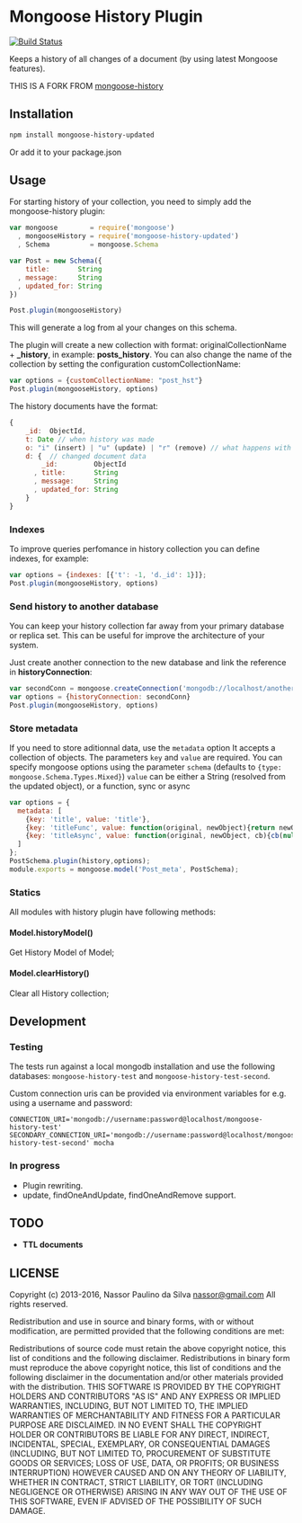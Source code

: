 # Mongoose History Plugin

[![Build Status](https://travis-ci.org/lsantsan/mongoose-history-updated.svg?branch=master)](https://travis-ci.org/lsantsan/mongoose-history-updated)

Keeps a history of all changes of a document (by using latest Mongoose features).

THIS IS A FORK FROM [mongoose-history](https://www.npmjs.com/package/mongoose-history)

## Installation

```bash
npm install mongoose-history-updated
```

Or add it to your package.json

## Usage

For starting history of your collection, you need to simply add the mongoose-history plugin:

```javascript
var mongoose        = require('mongoose')
  , mongooseHistory = require('mongoose-history-updated')
  , Schema          = mongoose.Schema

var Post = new Schema({
    title:       String
  , message:     String
  , updated_for: String
})

Post.plugin(mongooseHistory)
```
This will generate a log from al your changes on this schema.

The plugin will create a new collection with format: originalCollectionName +  **_history**, in example: __posts_history__. You can also change the name of the collection by setting the configuration customCollectionName:

```javascript
var options = {customCollectionName: "post_hst"}
Post.plugin(mongooseHistory, options)
```

The history documents have the format:

```javascript
{
    _id:  ObjectId,
    t: Date // when history was made
    o: "i" (insert) | "u" (update) | "r" (remove) // what happens with document
    d: {  // changed document data
        _id:         ObjectId
      , title:       String
      , message:     String
      , updated_for: String
    }
}
```

### Indexes
To improve queries perfomance in history collection you can define indexes, for example:

```javascript
var options = {indexes: [{'t': -1, 'd._id': 1}]};
Post.plugin(mongooseHistory, options)
```

### Send history to another database
You can keep your history collection far away from your primary database or replica set. This can be useful for improve the architecture of your system.

Just create another connection to the new database and link the reference in __historyConnection__:

```javascript
var secondConn = mongoose.createConnection('mongodb://localhost/another_conn');
var options = {historyConnection: secondConn}
Post.plugin(mongooseHistory, options)
```

### Store metadata
If you need to store aditionnal data, use the ```metadata``` option
It accepts a collection of objects. The parameters ```key``` and ```value``` are required. 
You can specify mongoose options using the parameter ```schema``` (defaults to ```{type: mongoose.Schema.Types.Mixed}```)
```value``` can be either a String (resolved from the updated object), or a function, sync or async

```javascript
var options = {
  metadata: [
    {key: 'title', value: 'title'},
    {key: 'titleFunc', value: function(original, newObject){return newObject.title}},
    {key: 'titleAsync', value: function(original, newObject, cb){cb(null, newObject.title)}}
  ]
};
PostSchema.plugin(history,options);
module.exports = mongoose.model('Post_meta', PostSchema);
```

### Statics
All modules with history plugin have following methods:

#### Model.historyModel()
Get History Model of Model;

#### Model.clearHistory()
Clear all History collection;

## Development

### Testing

The tests run against a local mongodb installation and use the following databases: `mongoose-history-test` and `mongoose-history-test-second`.

Custom connection uris can be provided via environment variables for e.g. using a username and password:
```
CONNECTION_URI='mongodb://username:password@localhost/mongoose-history-test' SECONDARY_CONNECTION_URI='mongodb://username:password@localhost/mongoose-history-test-second' mocha
```

### In progress
* Plugin rewriting.
* update, findOneAndUpdate, findOneAndRemove support.

## TODO
* **TTL documents**

## LICENSE

Copyright (c) 2013-2016, Nassor Paulino da Silva <nassor@gmail.com>
All rights reserved.

Redistribution and use in source and binary forms, with or without modification, are permitted provided that the following conditions are met:

Redistributions of source code must retain the above copyright notice, this list of conditions and the following disclaimer.
Redistributions in binary form must reproduce the above copyright notice, this list of conditions and the following disclaimer in the documentation and/or other materials provided with the distribution.
THIS SOFTWARE IS PROVIDED BY THE COPYRIGHT HOLDERS AND CONTRIBUTORS "AS IS" AND ANY EXPRESS OR IMPLIED WARRANTIES, INCLUDING, BUT NOT LIMITED TO, THE IMPLIED WARRANTIES OF MERCHANTABILITY AND FITNESS FOR A PARTICULAR PURPOSE ARE DISCLAIMED. IN NO EVENT SHALL THE COPYRIGHT HOLDER OR CONTRIBUTORS BE LIABLE FOR ANY DIRECT, INDIRECT, INCIDENTAL, SPECIAL, EXEMPLARY, OR CONSEQUENTIAL DAMAGES (INCLUDING, BUT NOT LIMITED TO, PROCUREMENT OF SUBSTITUTE GOODS OR SERVICES; LOSS OF USE, DATA, OR PROFITS; OR BUSINESS INTERRUPTION) HOWEVER CAUSED AND ON ANY THEORY OF LIABILITY, WHETHER IN CONTRACT, STRICT LIABILITY, OR TORT (INCLUDING NEGLIGENCE OR OTHERWISE) ARISING IN ANY WAY OUT OF THE USE OF THIS SOFTWARE, EVEN IF ADVISED OF THE POSSIBILITY OF SUCH DAMAGE.
